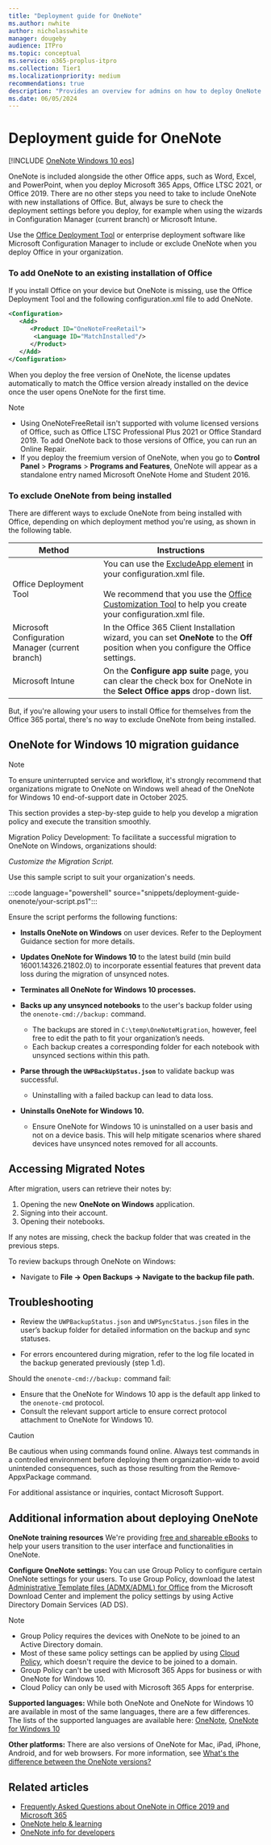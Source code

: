 ```yaml
---
title: "Deployment guide for OneNote"
ms.author: nwhite
author: nicholasswhite
manager: dougeby
audience: ITPro
ms.topic: conceptual
ms.service: o365-proplus-itpro
ms.collection: Tier1
ms.localizationpriority: medium
recommendations: true
description: "Provides an overview for admins on how to deploy OneNote or OneNote for Windows 10 to users in their organization"
ms.date: 06/05/2024
---
```


# Deployment guide for OneNote

<!--Using include for adding OneNote for Windows 10 eos-->
[!INCLUDE [OneNote Windows 10 eos](./includes/onenote-win10-eos.md)]

OneNote is included alongside the other Office apps, such as Word, Excel, and PowerPoint, when you deploy Microsoft 365 Apps, Office LTSC 2021, or Office 2019. There are no other steps you need to take to include OneNote with new installations of Office. But, always be sure to check the deployment settings before you deploy, for example when using the wizards in Configuration Manager (current branch) or Microsoft Intune.

Use the [Office Deployment Tool](overview-office-deployment-tool.md) or enterprise deployment software like Microsoft Configuration Manager to include or exclude OneNote when you deploy Office in your organization.

### To add OneNote to an existing installation of Office

If you install Office on your device but OneNote is missing, use the Office Deployment Tool and the following configuration.xml file to add OneNote.

```xml
<Configuration>
   <Add>
      <Product ID="OneNoteFreeRetail">
       <Language ID="MatchInstalled"/>
      </Product>
   </Add>
</Configuration>
```

When you deploy the free version of OneNote, the license updates automatically to match the Office version already installed on the device once the user opens OneNote for the first time.

> [!NOTE]
> - Using OneNoteFreeRetail isn't supported with volume licensed versions of Office, such as Office LTSC Professional Plus 2021 or Office Standard 2019. To add OneNote back to those versions of Office, you can run an Online Repair.
> - If you deploy the freemium version of OneNote, when you go to **Control Panel** > **Programs** > **Programs and Features**, OneNote will appear as a standalone entry named Microsoft OneNote Home and Student 2016.

### To exclude OneNote from being installed

There are different ways to exclude OneNote from being installed with Office, depending on which deployment method you're using, as shown in the following table.

|Method  |Instructions  |
|---------|---------|
|Office Deployment Tool | You can use the [ExcludeApp element](office-deployment-tool-configuration-options.md#excludeapp-element) in your configuration.xml file. <br/><br/> We recommend that you use the [Office Customization Tool](admincenter/overview-office-customization-tool.md) to help you create your configuration.xml file.|
|Microsoft Configuration Manager (current branch)| In the Office 365 Client Installation wizard, you can set **OneNote** to the **Off** position when you configure the Office settings.|
|Microsoft Intune | On the **Configure app suite** page, you can clear the check box for OneNote in the **Select Office apps** drop-down list.|

But, if you're allowing your users to install Office for themselves from the Office 365 portal, there's no way to exclude OneNote from being installed.

## OneNote for Windows 10 migration guidance

> [!NOTE]
> To ensure uninterrupted service and workflow, it's strongly recommend that organizations migrate to OneNote on Windows well ahead of the OneNote for Windows 10 end-of-support date in October 2025. 

This section provides a step-by-step guide to help you develop a migration policy and execute the transition smoothly.

Migration Policy Development: To facilitate a successful migration to OneNote on Windows, organizations should:

*Customize the Migration Script.*

Use this sample script to suit your organization's needs. 

:::code language="powershell" source="snippets/deployment-guide-onenote/your-script.ps1":::

Ensure the script performs the following functions:

- **Installs OneNote on Windows** on user devices. Refer to the Deployment Guidance section for more details.

- **Updates OneNote for Windows 10** to the latest build (min build 16001.14326.21802.0) to incorporate essential features that prevent data loss during the migration of unsynced notes.

- **Terminates all OneNote for Windows 10 processes.**

- **Backs up any unsynced notebooks** to the user's backup folder using the `onenote-cmd://backup:` command.
  - The backups are stored in `C:\temp\OneNoteMigration`, however, feel free to edit the path to fit your organization’s needs.
  - Each backup creates a corresponding folder for each notebook with unsynced sections within this path.

- **Parse through the `UWPBackUpStatus.json`** to validate backup was successful.
  - Uninstalling with a failed backup can lead to data loss.

- **Uninstalls OneNote for Windows 10.**
  - Ensure OneNote for Windows 10 is uninstalled on a user basis and not on a device basis. This will help mitigate scenarios where shared devices have unsynced notes removed for all accounts.

## Accessing Migrated Notes

After migration, users can retrieve their notes by:
1. Opening the new **OneNote on Windows** application.
2. Signing into their account.
3. Opening their notebooks.

If any notes are missing, check the backup folder that was created in the previous steps.

To review backups through OneNote on Windows:
- Navigate to **File -> Open Backups -> Navigate to the backup file path.**

## Troubleshooting

- Review the `UWPBackupStatus.json` and `UWPSyncStatus.json` files in the user’s backup folder for detailed information on the backup and sync statuses.

- For errors encountered during migration, refer to the log file located in the backup generated previously (step 1.d).

Should the `onenote-cmd://backup:` command fail:
- Ensure that the OneNote for Windows 10 app is the default app linked to the `onenote-cmd` protocol.
- Consult the relevant support article to ensure correct protocol attachment to OneNote for Windows 10.

> [!CAUTION]
> Be cautious when using commands found online. Always test commands in a controlled environment before deploying them organization-wide to avoid unintended consequences, such as those resulting from the Remove-AppxPackage command. 

For additional assistance or inquiries, contact Microsoft Support.

## Additional information about deploying OneNote

**OneNote training resources** We're providing [free and shareable eBooks](https://support.microsoft.com/office/4e08cf8b-dc37-4229-bdef-1f580220b6f5) to help your users transition to the user interface and functionalities in OneNote.

**Configure OneNote settings:** You can use Group Policy to configure certain OneNote settings for your users. To use Group Policy, download the latest [Administrative Template files (ADMX/ADML) for Office](https://www.microsoft.com/download/details.aspx?id=49030) from the Microsoft Download Center and implement the policy settings by using Active Directory Domain Services (AD DS).

> [!NOTE]
> - Group Policy requires the devices with OneNote to be joined to an Active Directory domain. 
> - Most of these same policy settings can be applied by using [Cloud Policy](admincenter/overview-cloud-policy.md), which doesn't require the device to be joined to a domain.
> - Group Policy can't be used with Microsoft 365 Apps for business or with OneNote for Windows 10.
> - Cloud Policy can only be used with Microsoft 365 Apps for enterprise.

**Supported languages:** While both OneNote and OneNote for Windows 10 are available in most of the same languages, there are a few differences. The lists of the supported languages are available here: [OneNote](https://support.microsoft.com/office/26d30382-9fba-45dd-bf55-02ab03e2a7ec#ID0EAABAAA=Windows_Desktop), [OneNote for Windows 10](https://support.microsoft.com/office/26d30382-9fba-45dd-bf55-02ab03e2a7ec#ID0EAABAAA=Windows_Phone&ID0EAACAAA=Windows_Phone&ID0EBBF=Windows_Phone)

**Other platforms:** There are also versions of OneNote for Mac, iPad, iPhone, Android, and for web browsers. For more information, see [What's the difference between the OneNote versions?](https://support.microsoft.com/office/a624e692-b78b-4c09-b07f-46181958118f)

## Related articles

- [Frequently Asked Questions about OneNote in Office 2019 and Microsoft 365](https://support.microsoft.com/office/6582c7ae-2ec6-408d-8b7a-3ed71a3c2103)
- [OneNote help & learning](https://support.microsoft.com/OneNote)
- [OneNote info for developers](https://developer.microsoft.com/onenote)
